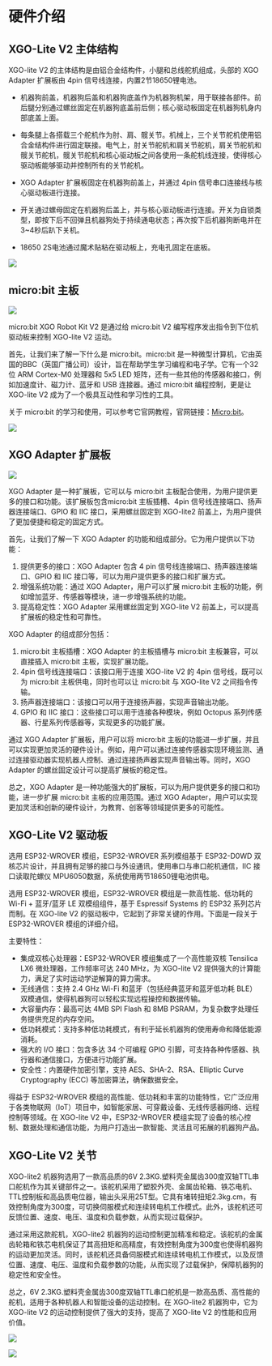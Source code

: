 ﻿---
sidebar_position: 5
sidebar_label: 硬件介绍
---

# 硬件介绍

## XGO-Lite V2 主体结构

XGO-lite V2 的主体结构是由铝合金结构件，小腿和总线舵机组成，头部的 XGO Adapter 扩展板由 4pin 信号线连接，内置2节18650锂电池。

- 机器狗前盖，机器狗后盖和机器狗底盖作为机器狗机架，用于联接各部件。前后腿分别通过螺丝固定在机器狗底盖前后侧；核心驱动板固定在机器狗机身内部底盖上面。

- 每条腿上各搭载三个舵机作为肘、肩、髋关节。机械上，三个关节舵机使用铝合金结构件进行固定联接。电气上，肘关节舵机和肩关节舵机，肩关节舵机和髋关节舵机，髋关节舵机和核心驱动板之间各使用一条舵机线连接，使得核心驱动板能够驱动并控制所有的关节舵机。

- XGO Adapter 扩展板固定在机器狗前盖上，并通过 4pin 信号串口连接线与核心驱动板进行连接。

- 开关通过螺母固定在机器狗后盖上，并与核心驱动板进行连接。开关为自锁类型，即按下后不回弹且机器狗处于持续通电状态；再次按下后机器狗断电并在3~4秒后趴下关机。

- 18650 2S电池通过魔术贴粘在驱动板上，充电孔固定在底板。

![](https://wiki-media-ef.oss-cn-hongkong.aliyuncs.com//images/microbit-xgo-lite-v2-hardward-01.png)

## micro:bit 主板

![](https://wiki-media-ef.oss-cn-hongkong.aliyuncs.com//images/microbit-xgo-lite2-hardware-02.png)

micro:bit XGO Robot Kit V2 是通过给 micro:bit V2 编写程序发出指令到下位机驱动板来控制 XGO-lite V2 运动。

首先，让我们来了解一下什么是 micro:bit。micro:bit 是一种微型计算机，它由英国的BBC（英国广播公司）设计，旨在帮助学生学习编程和电子学。它有一个32位 ARM Cortex-M0 处理器和 5x5 LED 矩阵，还有一些其他的传感器和接口，例如加速度计、磁力计、蓝牙和 USB 连接器。通过 micro:bit 编程控制，更是让 XGO-lite V2 成为了一个极具互动性和学习性的工具。

关于 micro:bit 的学习和使用，可以参考它官网教程，官网链接：[Micro:bit](https://microbit.org/)。

![](https://wiki-media-ef.oss-cn-hongkong.aliyuncs.com//images/microbit-xgo-lite-v2-hardward-02.png)

## XGO Adapter 扩展板

![](https://wiki-media-ef.oss-cn-hongkong.aliyuncs.com//images/microbit-xgo-lite2-hardware-03.png)

XGO Adapter 是一种扩展板，它可以与 micro:bit 主板配合使用，为用户提供更多的接口和功能。该扩展板包含micro:bit 主板插槽、4pin 信号线连接端口、扬声器连接端口、GPIO 和 IIC 接口，采用螺丝固定到 XGO-lite2 前盖上，为用户提供了更加便捷和稳定的固定方式。

首先，让我们了解一下 XGO Adapter 的功能和组成部分。它为用户提供以下功能：

1. 提供更多的接口：XGO Adapter 包含 4 pin 信号线连接端口、扬声器连接端口、GPIO 和 IIC 接口等，可以为用户提供更多的接口和扩展方式。
2. 增强系统功能：通过 XGO Adapter，用户可以扩展 micro:bit 主板的功能，例如增加蓝牙、传感器等模块，进一步增强系统的功能。
3. 提高稳定性：XGO Adapter 采用螺丝固定到 XGO-lite V2 前盖上，可以提高扩展板的稳定性和可靠性。

XGO Adapter 的组成部分包括：

1. micro:bit 主板插槽：XGO Adapter 的主板插槽与 micro:bit 主板兼容，可以直接插入 micro:bit 主板，实现扩展功能。
2. 4pin 信号线连接端口：该接口用于连接 XGO-lite V2 的 4pin 信号线，既可以为 micro:bit 主板供电，同时也可以让 micro:bit 与 XGO-lite V2 之间指令传输。
3. 扬声器连接端口：该接口可以用于连接扬声器，实现声音输出功能。
4. GPIO 和 IIC 接口：这些接口可以用于连接各种模块，例如 Octopus 系列传感器、行星系列传感器等，实现更多的功能扩展。

通过 XGO Adapter 扩展板，用户可以将 micro:bit 主板的功能进一步扩展，并且可以实现更加灵活的硬件设计。例如，用户可以通过连接传感器实现环境监测、通过连接驱动器实现机器人控制、通过连接扬声器实现声音输出等。同时，XGO Adapter 的螺丝固定设计可以提高扩展板的稳定性。

总之，XGO Adapter 是一种功能强大的扩展板，可以为用户提供更多的接口和功能，进一步扩展 micro:bit 主板的应用范围。通过 XGO Adapter，用户可以实现更加灵活和创新的硬件设计，为教育、创客等领域提供更多的可能性。

## XGO-Lite V2 驱动板

选用 ESP32-WROVER 模组，ESP32-WROVER 系列模组基于 ESP32-D0WD 双核芯片设计，并且拥有足够的接口与外设通讯，使用串口与串口舵机通信，IIC 接口读取陀螺仪 MPU6050数据，系统使用两节18650锂电池供电。

选用 ESP32-WROVER 模组，ESP32-WROVER 模组是一款高性能、低功耗的 Wi-Fi + 蓝牙/蓝牙 LE 双模组组件，基于 Espressif Systems 的 ESP32 系列芯片而制。在 XGO-lite V2 的驱动板中，它起到了非常关键的作用。下面是一段关于 ESP32-WROVER 模组的详细介绍。

主要特性：

- 集成双核心处理器：ESP32-WROVER 模组集成了一个高性能双核 Tensilica LX6 微处理器，工作频率可达 240 MHz，为 XGO-lite V2 提供强大的计算能力，满足了实时运动学逆解算的算力需求。
- 无线通信：支持 2.4 GHz Wi-Fi 和蓝牙（包括经典蓝牙和蓝牙低功耗 BLE）双模通信，使得机器狗可以轻松实现远程操控和数据传输。
- 大容量内存：最高可达 4MB SPI Flash 和 8MB PSRAM，为复杂数字处理任务提供充足的内存空间。
- 低功耗模式：支持多种低功耗模式，有利于延长机器狗的使用寿命和降低能源消耗。
- 强大的 I/O 接口：包含多达 34 个可编程 GPIO 引脚，可支持各种传感器、执行器和通信接口，方便进行功能扩展。
- 安全性：内置硬件加密引擎，支持 AES、SHA-2、RSA、Elliptic Curve Cryptography (ECC) 等加密算法，确保数据安全。

得益于 ESP32-WROVER 模组的高性能、低功耗和丰富的功能特性，它广泛应用于各类物联网（IoT）项目中，如智能家居、可穿戴设备、无线传感器网络、远程控制等领域。在  XGO-lite V2 中，ESP32-WROVER 模组实现了设备的核心控制、数据处理和通信功能，为用户打造出一款智能、灵活且可拓展的机器狗产品。

## XGO-Lite V2 关节

XGO-lite2 机器狗选用了一款高品质的6V 2.3KG.塑料壳金属齿300度双轴TTL串口舵机作为其关键部件之一。该舵机采用了塑胶外壳、金属齿轮箱、铁芯电机、TTL控制板和高品质电位器，输出头采用25T型。它具有堵转扭矩2.3kg.cm，有效控制角度为300度，可切换伺服模式和连续转电机工作模式。此外，该舵机还可反馈位置、速度、电压、温度和负载参数，从而实现过载保护。

通过采用这款舵机，XGO-lite2 机器狗的运动控制更加精准和稳定。该舵机的金属齿轮箱和铁芯电机保证了其高扭矩和高精度，有效控制角度为300度也使得机器狗的运动更加灵活。同时，该舵机还具备伺服模式和连续转电机工作模式，以及反馈位置、速度、电压、温度和负载参数的功能，从而实现了过载保护，保障机器狗的稳定性和安全性。

总之，6V 2.3KG.塑料壳金属齿300度双轴TTL串口舵机是一款高品质、高性能的舵机，适用于各种机器人和智能设备的运动控制。在 XGO-lite2 机器狗中，它为 XGO-lite V2 的运动控制提供了强大的支持，提高了 XGO-lite V2 的性能和应用价值。

![](https://wiki-media-ef.oss-cn-hongkong.aliyuncs.com//images/microbit-xgo-lite2-introduce-07.png)

![](https://wiki-media-ef.oss-cn-hongkong.aliyuncs.com//images/microbit-xgo-lite2-introduce-08.png)

